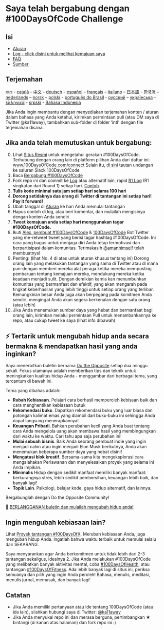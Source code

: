 # Saya telah bergabung dengan #100DaysOfCode Challenge

## Isi

- [Aturan](rules.md)
- [Log - click disini untuk melihat kemajuan saya](log.md)
- [FAQ](FAQ.md)
- [Sumber](resources.md)

## Terjemahan

[বাংলা](intl/bn/README.md) - [català](intl/ca/README.md) - [中文](intl/ch/README.md) - [deutsch](intl/de/README.md) - [español](intl/es/README.md) – [français](intl/fr/FAQ-fr.md) – [italiano](intl/it/README.md) – [日本語](intl/ja/README.md) - [한국어](intl/ko/README-ko.md) – [nederlands](intl/nl/README.md) – [norsk](intl/no/README.md) – [polski](intl/pl/README.md) - [português do Brasil](intl/pt-br/LEIAME.md) - [русский](intl/ru/README-ru.md) – [українська](intl/ua/README-ua.md) - [ελληνικά](intl/el/README.md) - [srpski](intl/sr/README-sr.md) - [Bahasa Indonesia](intl/id/README.md)

Jika Anda ingin membantu dengan menyediakan terjemahan konten / aturan dalam bahasa yang Anda ketahui, kirimkan permintaan pull (atau DM saya di Twitter @ka11away), tambahkan sub-folder di folder 'intl' dengan file terjemahan disana.

## Jika anda telah memutuskan untuk bergabung:

0.  Lihat [Situs Resmi](http://100daysofcode.com/) untuk mengetahui gerakan #100DaysOfCode. Terhubung dengan orang lain di platform pilihan Anda dari daftar ini: www.100DaysOfCode.com/connect
    Selain itu, [di sini](https://www.100daysofcode.com/slack) tautan undangan ke saluran Slack 100DaysOfCode
1.  Baca [Bergabung #100DaysOfCode](https://medium.freecodecamp.com/join-the-100daysofcode-556ddb4579e4)
2.  Fork repo ini dan commit ke [Log](log.md) atau alternatif lain, rapid [R1 Log](r1-log.md) (R1 singkatan dari Round 1) setiap hari. [Contoh](https://github.com/Kallaway/100-days-kallaway-log).
3.  **Tulis kode minimal satu jam setiap hari selama 100 hari**
4.  **Dorong setidaknya dua orang di Twitter di tantangan ini setiap hari! Pay it forward!**
5.  Ubah tanggal di [Aturan](rules.md) ke hari Anda memulai tantangan
6.  Hapus contoh di log, atau beri komentar, dan mulailah mengisinya dengan konten Anda sendiri
7.  **Tweet kemajuan anda setiap hari menggunakan tagar #100DaysOfCode.**
8.  Ikuti [Alex, pembuat #100DaysOfCode](https://twitter.com/ka11away) & [100DaysOfCode](https://twitter.com/_100DaysOfCode) Bot Twitter yang me-retweet tweet yang berisi tagar hashtag #100DaysOfCode. Ini cara yang bagus untuk menjaga diri Anda tetap termotivasi dan berpartisipasi dalam komunitas. Terimakasih [@amanhimself](https://twitter.com/amanhimself) telah membuatnya!
9.  Penting: (lihat No. 4 di atas untuk aturan khusus tentang ini) Dorong orang lain yang melakukan tantangan yang sama di Twitter atau di mana pun-dengan memberi mereka alat peraga ketika mereka memposting pembaruan tentang kemajuan mereka, mendukung mereka ketika keadaan menjadi sulit. Dengan demikian kamia kan menumbuhkan komunitas yang bermanfaat dan efektif, yang akan mengarah pada tingkat keberhasilan yang lebih tinggi untuk setiap orang yang terlibar. Kemungkinan besar Anda juga akan berpegang pada komitmen Anda sendiri, mengingat Anda akan segera berkenalan dengan satu orang (atau lebih)
10. Jika Anda menemukan sumber daya yang hebat dan bermanfaat bagi orang lain, kirimkan melalui permintaan Pull untuk menambahkannya ke repo, atau cukup tweet ke saya (lihat info dibawah)

## ⚡ Tertarik untuk mengubah hidup anda secara bermakna & mendapatkan hasil yang anda inginkan?

Saya menerbitkan buletin bernama [Do the Opposite](https://dotheopposite.substack.com/) setiap dua minggu sekali. Fokus utamanya adalah memberikan tips dan teknik untuk meningkatkan kualitas hidup Anda - menggambar dari berbagai tema, yang tercantum di bawah ini.

Tema yang dibahas adalah:

- **Rubah Kebiasaan**. Pelajari cara berhasil memperoleh kebisaan baik dan cara menghentikan kebiasaan butuk
- **Rekomendasi buku**. Dapatkan rekomendasi buku yang luar biasa dan potongan kalimat emas yang diambil dari buku-buku ini sehingga Anda dapat langsung menerapkannya!
- **Keuangan Pribadi**. Bahkan perubahan kecil yang Anda buat tentang cara Anda mengelola uang akan membawa hasil yang membingungkan dari waktu ke waktu. Cari tahu apa saja perubahan ini!
- **Mulai sebuah bisnis**. Baik Anda seorang pembuat indie yang ingin menjadi calon atau ingin menjadi Elon Musk berikutnya, Anda akan menemukan beberapa sumber daya yang hebat disini!
- **Mengatasi blok kreatif**. Bersama-sama kita mengeksplorasi cara mengalahakan Perlawanan dan menyelesaikan proyek yang selama ini Anda impikan.
- **Minimalis** Hidup dengan sedikit manfaat memiliki banyak manfaat: berkurangnya stres, lebih sedikit pembersihan, keuangan lebih baik, dan banyak lagi!
- **Topik Lain**. Psikologi, belajar kode, gaya hidup alternatif, dan lainnya.

Bergabunglah dengan Do the Opposite Community!

💌 [BERLANGGANAN buletin dan mulailah mengubah hidup anda!](https://dotheopposite.substack.com/)

## Ingin mengubah kebiasaan lain?

Lihat [Proyek tantangan #100DaysOfX](http://100daysofx.com/). Merubah kebiasaan Anda, juga mengubah hidup Anda. Ingatlah bahwa waktu terbaik untuk memulai selalu dari SEKARANG.

Saya menyarankan agar Anda berkomitmen untuk tidak lebih dari 2-3 tantangan sekaligus, idealnya 2. Jika Anda melakukan #100DaysOfCode yang melibatkan banyak aktivitas mental, coba [#100DaysOfHealth](http://100daysofx.com/where-x-is/health/), atau tantangan [#100DaysOfFitness](http://100daysofx.com/challenges/). Ada lebih banyak lagi di situs ini, periksa semuanya dan pilih yang ingin Anda peroleh! Bahasa, menulis, meditasi, menulis jurnal, memasak, dan banyak lagi!

## Catatan

- Jika Anda memiliki pertanyaan atau ide tentang 100DaysOfCode (atau ide lain), silahkan hubungi saya di Twitter: [@ka11away](https://twitter.com/ka11away)
- Jika Anda menyukai repo ini dan merasa berguna, pertimbangkan &#9733; bintangi (di kanan atas halaman) dan fork repo ini :)
